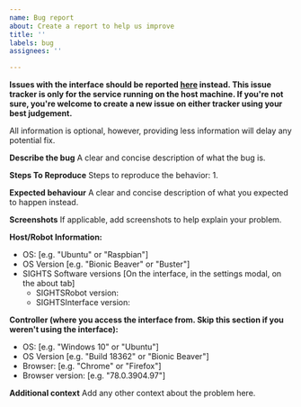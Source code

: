 ```yaml
---
name: Bug report
about: Create a report to help us improve
title: ''
labels: bug
assignees: ''

---
```


**Issues with the interface should be reported [here](https://github.com/SFXRescue/SIGHTSInterface/issues) instead. This issue tracker is only for the service running on the host machine. If you're not sure, you're welcome to create a new issue on either tracker using your best judgement.**

All information is optional, however, providing less information will delay any potential fix.

**Describe the bug**
A clear and concise description of what the bug is.

**Steps To Reproduce**
Steps to reproduce the behavior:
1. 

**Expected behaviour**
A clear and concise description of what you expected to happen instead.

**Screenshots**
If applicable, add screenshots to help explain your problem.

**Host/Robot Information:**
 - OS: [e.g. "Ubuntu" or "Raspbian"]
 - OS Version [e.g. "Bionic Beaver" or "Buster"]
 - SIGHTS Software versions [On the interface, in the settings modal, on the about tab]
   - SIGHTSRobot version:
   - SIGHTSInterface version:

**Controller (where you access the interface from. Skip this section if you weren't using the interface):**
 - OS: [e.g. "Windows 10" or "Ubuntu"]
 - OS Version [e.g. "Build 18362" or "Bionic Beaver"]
 - Browser: [e.g. "Chrome" or "Firefox"]
 - Browser version: [e.g. "78.0.3904.97"]

**Additional context**
Add any other context about the problem here.
